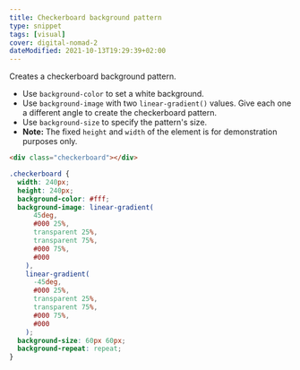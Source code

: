 ```yaml
---
title: Checkerboard background pattern
type: snippet
tags: [visual]
cover: digital-nomad-2
dateModified: 2021-10-13T19:29:39+02:00
---
```


Creates a checkerboard background pattern.

- Use `background-color` to set a white background.
- Use `background-image` with two `linear-gradient()` values. Give each one a different angle to create the checkerboard pattern.
- Use `background-size` to specify the pattern's size.
- **Note:** The fixed `height` and `width` of the element is for demonstration purposes only.

```html
<div class="checkerboard"></div>
```

```css
.checkerboard {
  width: 240px;
  height: 240px;
  background-color: #fff;
  background-image: linear-gradient(
      45deg,
      #000 25%,
      transparent 25%,
      transparent 75%,
      #000 75%,
      #000
    ),
    linear-gradient(
      -45deg,
      #000 25%,
      transparent 25%,
      transparent 75%,
      #000 75%,
      #000
    );
  background-size: 60px 60px;
  background-repeat: repeat;
}
```
